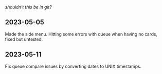 *shouldn't this be in git?*

## 2023-05-05

Made the side menu. Hitting some errors with queue when having no cards, fixed but untested.

## 2023-05-11

Fix queue compare issues by converting dates to UNIX timestamps.

